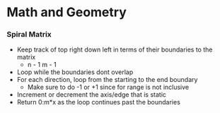 # Math and Geometry

### Spiral Matrix
- Keep track of top right down left in terms of their boundaries to the matrix
  - n - 1 m - 1
- Loop while the boundaries dont overlap
- For each direction, loop from the starting to the end boundary
  - Make sure to do -1 or +1 since for range is not inclusive
- Increment or decrement the axis/edge that is static
- Return 0:m*x as the loop continues past the boundaries

